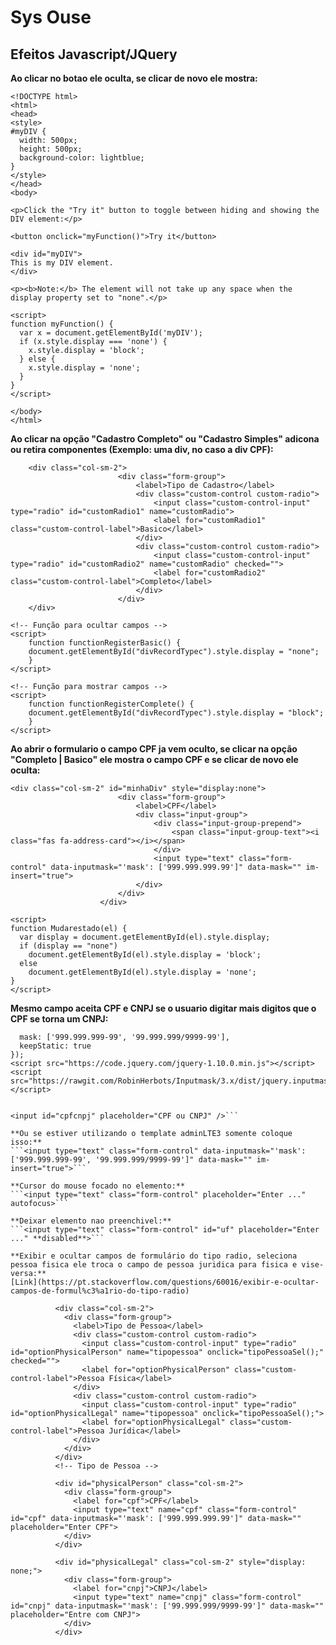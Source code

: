 # Sys Ouse

## Efeitos Javascript/JQuery
**Ao clicar no botao ele oculta, se clicar de novo ele mostra:**

```
<!DOCTYPE html>
<html>
<head>
<style> 
#myDIV {
  width: 500px;
  height: 500px;
  background-color: lightblue;
}
</style>
</head>
<body>

<p>Click the "Try it" button to toggle between hiding and showing the DIV element:</p>

<button onclick="myFunction()">Try it</button>

<div id="myDIV">
This is my DIV element.
</div>

<p><b>Note:</b> The element will not take up any space when the display property set to "none".</p>

<script>
function myFunction() {
  var x = document.getElementById('myDIV');
  if (x.style.display === 'none') {
    x.style.display = 'block';
  } else {
    x.style.display = 'none';
  }
}
</script>

</body>
</html>
```

**Ao clicar na opção "Cadastro Completo" ou "Cadastro Simples" adicona ou retira componentes (Exemplo: uma div, no caso a div CPF):**

```
	<div class="col-sm-2">
                        <div class="form-group">
                            <label>Tipo de Cadastro</label>
                            <div class="custom-control custom-radio">
                                <input class="custom-control-input" type="radio" id="customRadio1" name="customRadio">
                                <label for="customRadio1" class="custom-control-label">Basico</label>
                            </div>
                            <div class="custom-control custom-radio">
                                <input class="custom-control-input" type="radio" id="customRadio2" name="customRadio" checked="">
                                <label for="customRadio2" class="custom-control-label">Completo</label>
                            </div>
                        </div>
	</div>

<!-- Função para ocultar campos -->
<script>
    function functionRegisterBasic() {
    document.getElementById("divRecordTypec").style.display = "none";
    }
</script>

<!-- Função para mostrar campos -->
<script>
    function functionRegisterComplete() {
    document.getElementById("divRecordTypec").style.display = "block";
    }
</script>
```

**Ao abrir o formulario o campo CPF ja vem oculto, se clicar na opção "Completo | Basico" ele mostra o campo CPF e se clicar de novo ele oculta:**

``` 
<div class="col-sm-2" id="minhaDiv" style="display:none">
                        <div class="form-group">
                            <label>CPF</label>
                            <div class="input-group">
                                <div class="input-group-prepend">
                                    <span class="input-group-text"><i class="fas fa-address-card"></i></span>
                                </div>
                                <input type="text" class="form-control" data-inputmask="'mask': ['999.999.999.99']" data-mask="" im-insert="true">
                            </div>
                        </div>
                    </div>

<script>
function Mudarestado(el) {
  var display = document.getElementById(el).style.display;
  if (display == "none")
    document.getElementById(el).style.display = 'block';
  else
    document.getElementById(el).style.display = 'none';
}
</script>
```


**Mesmo campo aceita CPF e CNPJ se o usuario digitar mais digitos que o CPF se torna um CNPJ:**
```$("input[id*='cpfcnpj']").inputmask({
  mask: ['999.999.999-99', '99.999.999/9999-99'],
  keepStatic: true
});
<script src="https://code.jquery.com/jquery-1.10.0.min.js"></script>
<script src="https://rawgit.com/RobinHerbots/Inputmask/3.x/dist/jquery.inputmask.bundle.js"></script>


<input id="cpfcnpj" placeholder="CPF ou CNPJ" />```

**Ou se estiver utilizando o template adminLTE3 somente coloque isso:**
```<input type="text" class="form-control" data-inputmask="'mask': ['999.999.999-99', '99.999.999/9999-99']" data-mask="" im-insert="true">```

**Cursor do mouse focado no elemento:**
```<input type="text" class="form-control" placeholder="Enter ..." autofocus>```

**Deixar elemento nao preenchivel:**
```<input type="text" class="form-control" id="uf" placeholder="Enter ..." **disabled**>```

**Exibir e ocultar campos de formulário do tipo radio, seleciona pessoa fisica ele troca o campo de pessoa juridica para fisica e vise-versa:**
[Link](https://pt.stackoverflow.com/questions/60016/exibir-e-ocultar-campos-de-formul%c3%a1rio-do-tipo-radio)

```
 <!-- Tipo de Pessoa -->
              <div class="col-sm-2">
                <div class="form-group">
                  <label>Tipo de Pessoa</label>
                  <div class="custom-control custom-radio">
                    <input class="custom-control-input" type="radio" id="optionPhysicalPerson" name="tipopessoa" onclick="tipoPessoaSel();" checked="">
                    <label for="optionPhysicalPerson" class="custom-control-label">Pessoa Física</label>
                  </div>
                  <div class="custom-control custom-radio">
                    <input class="custom-control-input" type="radio" id="optionPhysicalLegal" name="tipopessoa" onclick="tipoPessoaSel();">
                    <label for="optionPhysicalLegal" class="custom-control-label">Pessoa Jurídica</label>
                  </div>
                </div>
              </div>
              <!-- Tipo de Pessoa -->
			  
			  <div id="physicalPerson" class="col-sm-2">
                <div class="form-group">
                  <label for="cpf">CPF</label>
                  <input type="text" name="cpf" class="form-control" id="cpf" data-inputmask="'mask': ['999.999.999.99']" data-mask="" placeholder="Enter CPF">
                </div>
              </div>

              <div id="physicalLegal" class="col-sm-2" style="display: none;">
                <div class="form-group">
                  <label for="cnpj">CNPJ</label>
                  <input type="text" name="cnpj" class="form-control" id="cnpj" data-inputmask="'mask': ['99.999.999/9999-99']" data-mask="" placeholder="Entre com CNPJ">
                </div>
              </div>
```
